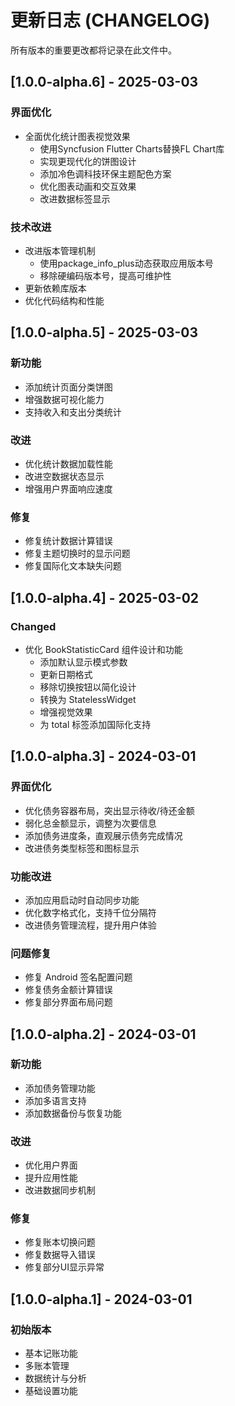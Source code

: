 # 更新日志 (CHANGELOG)

所有版本的重要更改都将记录在此文件中。

## [1.0.0-alpha.6] - 2025-03-03

### 界面优化
- 全面优化统计图表视觉效果
  - 使用Syncfusion Flutter Charts替换FL Chart库
  - 实现更现代化的饼图设计
  - 添加冷色调科技环保主题配色方案
  - 优化图表动画和交互效果
  - 改进数据标签显示

### 技术改进
- 改进版本管理机制
  - 使用package_info_plus动态获取应用版本号
  - 移除硬编码版本号，提高可维护性
- 更新依赖库版本
- 优化代码结构和性能

## [1.0.0-alpha.5] - 2025-03-03

### 新功能
- 添加统计页面分类饼图
- 增强数据可视化能力
- 支持收入和支出分类统计

### 改进
- 优化统计数据加载性能
- 改进空数据状态显示
- 增强用户界面响应速度

### 修复
- 修复统计数据计算错误
- 修复主题切换时的显示问题
- 修复国际化文本缺失问题

## [1.0.0-alpha.4] - 2025-03-02

### Changed

- 优化 BookStatisticCard 组件设计和功能
  - 添加默认显示模式参数
  - 更新日期格式
  - 移除切换按钮以简化设计
  - 转换为 StatelessWidget
  - 增强视觉效果
  - 为 total 标签添加国际化支持

## [1.0.0-alpha.3] - 2024-03-01

### 界面优化
- 优化债务容器布局，突出显示待收/待还金额
- 弱化总金额显示，调整为次要信息
- 添加债务进度条，直观展示债务完成情况
- 改进债务类型标签和图标显示

### 功能改进
- 添加应用启动时自动同步功能
- 优化数字格式化，支持千位分隔符
- 改进债务管理流程，提升用户体验

### 问题修复
- 修复 Android 签名配置问题
- 修复债务金额计算错误
- 修复部分界面布局问题

## [1.0.0-alpha.2] - 2024-03-01

### 新功能
- 添加债务管理功能
- 添加多语言支持
- 添加数据备份与恢复功能

### 改进
- 优化用户界面
- 提升应用性能
- 改进数据同步机制

### 修复
- 修复账本切换问题
- 修复数据导入错误
- 修复部分UI显示异常

## [1.0.0-alpha.1] - 2024-03-01

### 初始版本
- 基本记账功能
- 多账本管理
- 数据统计与分析
- 基础设置功能 